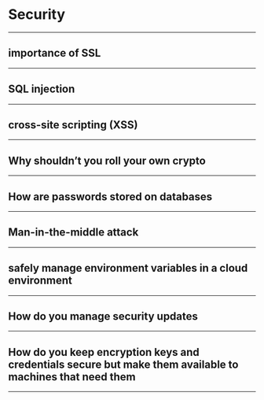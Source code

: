 # Security
---

## importance of SSL
---

## SQL injection
---

## cross-site scripting (XSS)
---

## Why shouldn’t you roll your own crypto
---

## How are passwords stored on databases
---

## Man-in-the-middle attack
---

## safely manage environment variables in a cloud environment
---

## How do you manage security updates
---

## How do you keep encryption keys and credentials secure but make them available to machines that need them
---

